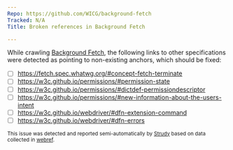 ```yaml
---
Repo: https://github.com/WICG/background-fetch
Tracked: N/A
Title: Broken references in Background Fetch

---
```


While crawling [Background Fetch](https://wicg.github.io/background-fetch/), the following links to other specifications were detected as pointing to non-existing anchors, which should be fixed:
* [ ] https://fetch.spec.whatwg.org/#concept-fetch-terminate
* [ ] https://w3c.github.io/permissions/#permission-state
* [ ] https://w3c.github.io/permissions/#dictdef-permissiondescriptor
* [ ] https://w3c.github.io/permissions/#new-information-about-the-users-intent
* [ ] https://w3c.github.io/webdriver/#dfn-extension-command
* [ ] https://w3c.github.io/webdriver/#dfn-errors

<sub>This issue was detected and reported semi-automatically by [Strudy](https://github.com/w3c/strudy/) based on data collected in [webref](https://github.com/w3c/webref/).</sub>